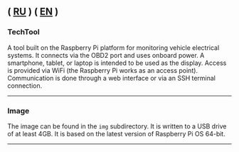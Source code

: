 ( [RU](./README-RU.md) )
( [EN](./README.md) )
---

### TechTool

A tool built on the Raspberry Pi platform for monitoring vehicle electrical systems. It connects via the OBD2 port and uses onboard power. A smartphone, tablet, or laptop is intended to be used as the display.
Access is provided via WiFi (the Raspberry Pi works as an access point). Communication is done through a web interface or via an SSH terminal connection.

---

### Image

The image can be found in the `img` subdirectory. It is written to a USB drive of at least 4GB. It is based on the latest version of Raspberry Pi OS 64-bit.

***



